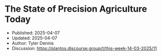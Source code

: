 # The State of Precision Agriculture Today
- Published: 2025-04-07
- Updated: 2025-04-07
- Author: Tyler Dennis
- Discussion: https://plantos.discourse.group/t/this-week-14-03-2025/11

